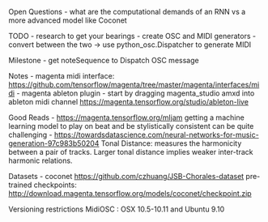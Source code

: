 

Open Questions
    - what are the computational demands of an RNN vs a more advanced model like Coconet


TODO
    -  research to get your bearings
    -  create OSC and MIDI generators
    -  convert between the two
      -> use python_osc.Dispatcher to generate MIDI

Milestone
    - get noteSequence to Dispatch OSC message


Notes
    - magenta midi interface: https://github.com/tensorflow/magenta/tree/master/magenta/interfaces/midi
    - magenta ableton plugin
        - start by dragging magenta_studio amxd into ableton midi channel
          https://magenta.tensorflow.org/studio/ableton-live

Good Reads
    - https://magenta.tensorflow.org/mljam
        getting a machine learning model to play on beat and be stylistically consistent can be quite challenging
    - https://towardsdatascience.com/neural-networks-for-music-generation-97c983b50204
        Tonal Distance: measures the harmonicity between a pair of tracks. Larger tonal distance implies weaker inter-track harmonic relations.

Datasets
    - coconet
        https://github.com/czhuang/JSB-Chorales-dataset
        pre-trained checkpoints: http://download.magenta.tensorflow.org/models/coconet/checkpoint.zip

Versioning restrictions
    MidiOSC : OSX 10.5-10.11 and Ubuntu 9.10

